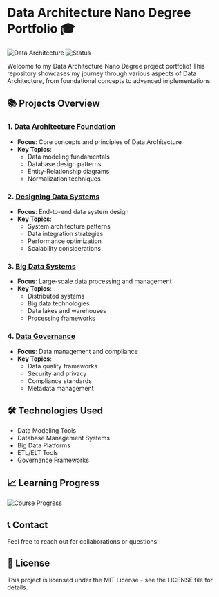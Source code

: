 # Data Architecture Nano Degree Portfolio 🎓
![Data Architecture](https://img.shields.io/badge/Data-Architecture-blue)
![Status](https://img.shields.io/badge/Status-In%20Progress-brightgreen)

Welcome to my Data Architecture Nano Degree project portfolio! This repository showcases my journey through various aspects of Data Architecture, from foundational concepts to advanced implementations.

## 📚 Projects Overview

### 1. [Data Architecture Foundation](https://github.com/ravi-kumbar-de/DATA-ARCHITECT/tree/main/1_Data_Architecture_Foundation)
- **Focus**: Core concepts and principles of Data Architecture
- **Key Topics**:
  - Data modeling fundamentals
  - Database design patterns
  - Entity-Relationship diagrams
  - Normalization techniques

### 2. [Designing Data Systems](https://github.com/ravi-kumbar-de/DATA-ARCHITECT/tree/main/2_Design_Data_System)
- **Focus**: End-to-end data system design
- **Key Topics**:
  - System architecture patterns
  - Data integration strategies
  - Performance optimization
  - Scalability considerations

### 3. [Big Data Systems](https://github.com/ravi-kumbar-de/DATA-ARCHITECT/tree/main/3_Big_Data_Systems)
- **Focus**: Large-scale data processing and management
- **Key Topics**:
  - Distributed systems
  - Big data technologies
  - Data lakes and warehouses
  - Processing frameworks

### 4. [Data Governance](https://github.com/ravi-kumbar-de/DATA-ARCHITECT/tree/main/4_Data_Governace)
- **Focus**: Data management and compliance
- **Key Topics**:
  - Data quality frameworks
  - Security and privacy
  - Compliance standards
  - Metadata management

## 🛠️ Technologies Used
- Data Modeling Tools
- Database Management Systems
- Big Data Platforms
- ETL/ELT Tools
- Governance Frameworks

## 📈 Learning Progress
![Course Progress](https://github.com/user-attachments/assets/12a82727-1a4f-4fb6-bc08-85303f84c7ca)

## 📞 Contact
Feel free to reach out for collaborations or questions!

## 📝 License
This project is licensed under the MIT License - see the LICENSE file for details.
